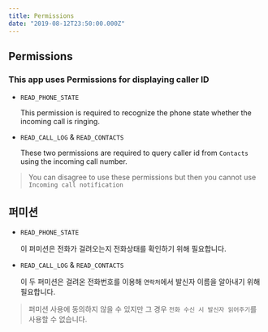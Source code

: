 ```yaml
---
title: Permissions
date: "2019-08-12T23:50:00.000Z"
---
```


## Permissions

### This app uses Permissions for displaying caller ID

- `READ_PHONE_STATE`

  This permission is required to recognize the phone state whether the incoming call is ringing.

- `READ_CALL_LOG` & `READ_CONTACTS`

  These two permissions are required to query caller id from `Contacts` using the incoming call number.

> You can disagree to use these permissions but then you cannot use `Incoming call notification`

## 퍼미션

- `READ_PHONE_STATE`

  이 퍼미션은 전화가 걸려오는지 전화상태를 확인하기 위해 필요합니다.

- `READ_CALL_LOG` & `READ_CONTACTS`

  이 두 퍼미션은 걸려온 전화번호를 이용해 `연락처`에서 발신자 이름을 알아내기 위해 필요합니다.

> 퍼미션 사용에 동의하지 않을 수 있지만 그 경우 `전화 수신 시 발신자 읽어주기`를 사용할 수 없습니다.
